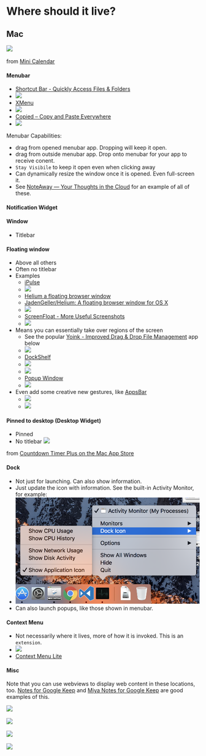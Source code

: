 # Where should it live?
## Mac
![](http://a4.mzstatic.com/us/r30/Purple30/v4/56/3f/83/563f8369-43cb-8d3a-ed9c-800fe86b7618/screen800x500.jpeg)

from [Mini Calendar](https://itunes.apple.com/us/app/mini-calendar/id1088779979?mt=12)

#### Menubar
- [Shortcut Bar \- Quickly Access Files & Folders](https://itunes.apple.com/us/app/shortcut-bar-quickly-access-files-folders/id1148891783?mt=12)
- ![](http://a1.mzstatic.com/us/r30/Purple111/v4/c1/9c/56/c19c5686-9b1a-1245-c3ef-12b129258fd6/screen800x500.jpeg)
- [XMenu](https://itunes.apple.com/us/app/xmenu/id419332741?mt=12)
- ![](http://a2.mzstatic.com/us/r30/Purple/v4/6c/c8/1c/6cc81c65-0f79-1e79-a4e5-9bd1c68a77c8/screen800x500.jpeg)
- [Copied – Copy and Paste Everywhere](https://itunes.apple.com/us/app/copied-copy-and-paste-everywhere/id1026349850?mt=12)
- ![](http://a3.mzstatic.com/us/r30/Purple2/v4/87/25/27/87252792-e331-6309-b6f0-6e5854224970/screen800x500.jpeg)

Menubar Capabilities:

- drag from opened menubar app. Dropping will keep it open.
- drag from outside menubar app. Drop onto menubar for your app to receive conent.
- `Stay Visibile` to keep it open even when clicking away
- Can dynamically resize the window once it is opened. Even full-screen it.
- See [NoteAway — Your Thoughts in the Cloud](https://itunes.apple.com/us/app/noteaway-your-thoughts-in-the-cloud/id559541463?mt=12) for an example of all of these.

#### Notification Widget

#### Window
- Titlebar

#### Floating window
- Above all others
- Often no titlebar
- Examples
    - [iPulse](https://itunes.apple.com/us/app/ipulse/id1028916583?mt=12&ign-mpt=uo%3D4)
    - ![](http://a2.mzstatic.com/us/r30/Purple71/v4/0e/29/37/0e2937d8-b2c6-e94a-c9d9-67a8164aff76/screen800x500.jpeg)
    - [Helium a floating browser window](https://itunes.apple.com/us/app/helium/id1054607607?ls=1&mt=12)
    - [JadenGeller/Helium: A floating browser window for OS X](https://github.com/JadenGeller/Helium)
    - ![](http://heliumfloats.com/screenshot.png)
    - [ScreenFloat \- More Useful Screenshots](https://itunes.apple.com/us/app/screenfloat-more-useful-screenshots/id414528154?mt=12)
    - ![](http://a1.mzstatic.com/us/r30/Purple/v4/c4/5e/06/c45e069b-5317-61be-40e3-f6f450a819b7/screen800x500.jpeg)
- Means you can essentially take over regions of the screen
    - See the popular [Yoink \- Improved Drag & Drop File Management](https://itunes.apple.com/us/app/yoink-improved-drag-drop-file-management/id457622435?mt=12) app below
    - ![](http://a4.mzstatic.com/us/r30/Purple49/v4/c5/1d/d6/c51dd651-8b50-32d4-8416-12534d17531d/screen800x500.jpeg)
    - [DockShelf](https://itunes.apple.com/us/app/dockshelf/id483044083?mt=12)
    - ![](http://a2.mzstatic.com/us/r30/Purple62/v4/23/fa/67/23fa670b-0a79-0352-e90a-cbe00c0bdb2d/screen800x500.jpeg)
    - ![](http://a4.mzstatic.com/us/r30/Purple71/v4/0a/4c/19/0a4c1929-fad7-daa5-cf9c-6babe7b2ed34/screen800x500.jpeg)
    - [Popup Window](https://itunes.apple.com/us/app/popup-window/id619561211?mt=12)
    - ![](http://a4.mzstatic.com/us/r30/Purple2/v4/95/99/9e/95999e6f-31a9-9021-9b9b-5a11d98d6d94/screen800x500.jpeg)
- Even add some creative new gestures, like [AppsBar](https://itunes.apple.com/us/app/appsbar/id595978941?mt=12)
    - ![](http://a3.mzstatic.com/us/r30/Purple6/v4/a4/24/1c/a4241c43-b758-f746-b8c4-cf206fa9dd0e/screen800x500.jpeg)
    - ![](http://a1.mzstatic.com/us/r30/Purple6/v4/b8/8d/1f/b88d1f77-58ee-3514-0327-5f0f7ee249e7/screen800x500.jpeg)

#### Pinned to desktop (Desktop Widget)
- Pinned
- No titlebar
![](http://a3.mzstatic.com/us/r30/Purple71/v4/f8/99/0f/f8990f8d-3ed1-ab4c-53c0-b71e747669d4/screen800x500.jpeg)

from [Countdown Timer Plus on the Mac App Store](https://itunes.apple.com/us/app/countdown-timer-plus/id1150771803?mt=12)

#### Dock
- Not just for launching. Can also show information.
- Just update the icon with information. See the built-in Activity Monitor, for example:
- ![](https://github.com/kylpo/notes/blob/master/assets/activity-monitor-icon.png?raw=true)
- Can also launch popups, like those shown in menubar.

#### Context Menu
- Not necessarily where it lives, more of how it is invoked. This is an `extension`.
- ![](http://a1.mzstatic.com/us/r30/Purple118/v4/86/f8/26/86f82620-182a-e7ab-4c31-ffd036ed14f5/screen800x500.jpeg)
- [Context Menu Lite](https://itunes.apple.com/us/app/context-menu-lite/id1261373706?mt=12)

#### Misc
Note that you can use webviews to display web content in these locations, too. [Notes for Google Keep](https://itunes.apple.com/us/app/notes-for-google-keep/id981433563?mt=12) and [Miya Notes for Google Keep](https://itunes.apple.com/us/app/miya-notes-for-google-keep/id1262772973?mt=12) are good examples of this.

![](http://a4.mzstatic.com/us/r30/Purple117/v4/dd/33/c4/dd33c4ee-3339-d927-d7e6-cd5380ba8376/screen800x500.jpeg)

![](http://a3.mzstatic.com/us/r30/Purple127/v4/af/12/23/af12236c-2bc4-13e4-fa05-69705f02b7a5/screen800x500.jpeg)

![](http://a5.mzstatic.com/us/r30/Purple118/v4/ce/af/d9/ceafd933-0013-efd4-d913-35845bfee566/screen800x500.jpeg)

![](http://a5.mzstatic.com/us/r30/Purple118/v4/4d/a7/7f/4da77fa5-5e9a-03bf-37d8-1dd728b62473/screen800x500.jpeg)